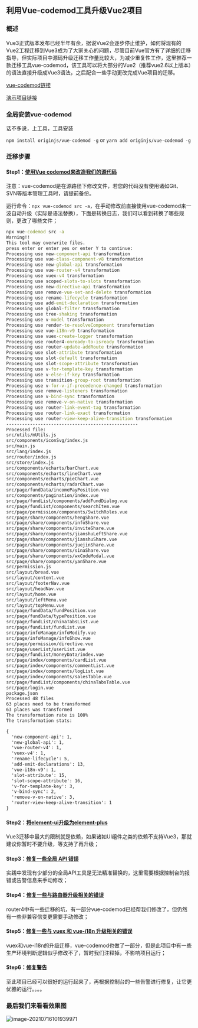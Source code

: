 ## 利用Vue-codemod工具升级Vue2项目

### 概述

Vue3正式版本发布已经半年有余，据说Vue2会逐步停止维护，如何将现有的Vue2工程迁移到Vue3成为了大家关心的问题，尽管目前Vue官方有了详细的迁移指导，但实际项目中源码升级迁移工作量比较大，为减少重复性工作，这里推荐一款迁移工具vue-codemod，该工具可以将大部分的Vue2（推荐vue2.6以上版本）的语法直接升级成Vue3语法，之后配合一些手动更改完成Vue项目的迁移。

[vue-codemod链接](https://github.com/originjs/vue-codemod)

[演示项目链接](https://github.com/wangsongc/vue2-element-touzi-admin/tree/next)

### 全局安装vue-codemod

话不多说，上工具，工具安装

`npm install originjs/vue-codemod -g` or `yarn add originjs/vue-codemod -g`

### 迁移步骤
#### Step1：[使用Vue codemod来改造我们的源代码](https://github.com/wangsongc/vue2-element-touzi-admin/commit/1f6242fe64710f322dd27bc1efc4fd373a43187a)

注意：vue-codemod是在源路径下修改文件，若您的代码没有使用诸如Git、SVN等版本管理工具时，请提前备份。

运行命令：`npx vue-codemod src -a`，在手动修改前直接使用vue-codemod来一波自动升级（实际是语法替换），下面是转换日志，我们可以看到转换了哪些规则，更改了哪些文件；

```cmd
npx vue-codemod src -a
Warning!!
This tool may overwrite files.
press enter or enter yes or enter Y to continue:
Processing use new-component-api transformation
Processing use vue-class-component-v8 transformation
Processing use new-global-api transformation
Processing use vue-router-v4 transformation
Processing use vuex-v4 transformation
Processing use scoped-slots-to-slots transformation
Processing use new-directive-api transformation
Processing use remove-vue-set-and-delete transformation
Processing use rename-lifecycle transformation
Processing use add-emit-declaration transformation
Processing use global-filter transformation
Processing use tree-shaking transformation
Processing use v-model transformation
Processing use render-to-resolveComponent transformation
Processing use vue-i18n-v9 transformation
Processing use vuex-create-logger transformation
Processing use router4-onready-to-isready transformation
Processing use router-update-addRoute transformation
Processing use slot-attribute transformation
Processing use slot-default transformation
Processing use slot-scope-attribute transformation
Processing use v-for-template-key transformation
Processing use v-else-if-key transformation
Processing use transition-group-root transformation
Processing use v-for-v-if-precedence-changed transformation
Processing use remove-listeners transformation
Processing use v-bind-sync transformation
Processing use remove-v-on-native transformation
Processing use router-link-event-tag transformation
Processing use router-link-exact transformation
Processing use router-view-keep-alive-transition transformation
--------------------------------------------------
Processed file:
src/utils/mUtils.js
src/components/iconSvg/index.js
src/main.js
src/lang/index.js
src/router/index.js
src/store/index.js
src/components/echarts/barChart.vue
src/components/echarts/lineChart.vue
src/components/echarts/pieChart.vue
src/components/echarts/radarChart.vue
src/page/fundData/incomePayPosition.vue
src/components/pagination/index.vue
src/page/fundList/components/addFundDialog.vue
src/page/fundList/components/searchItem.vue
src/page/permission/components/SwitchRoles.vue
src/page/share/components/hengShare.vue
src/page/share/components/infoShare.vue
src/page/share/components/inviteShare.vue
src/page/share/components/jianshuLeftShare.vue
src/page/share/components/jianshuShare.vue
src/page/share/components/juejinShare.vue
src/page/share/components/sinaShare.vue
src/page/share/components/wxCodeModal.vue
src/page/share/components/yanShare.vue
src/permission.js
src/layout/bread.vue
src/layout/content.vue
src/layout/footerNav.vue
src/layout/headNav.vue
src/layout/home.vue
src/layout/leftMenu.vue
src/layout/topMenu.vue
src/page/fundData/fundPosition.vue
src/page/fundData/typePosition.vue
src/page/fundList/chinaTabsList.vue
src/page/fundList/fundList.vue
src/page/infoManage/infoModify.vue
src/page/infoManage/infoShow.vue
src/page/permission/directive.vue
src/page/userList/userList.vue
src/page/fundList/moneyData/index.vue
src/page/index/components/cardList.vue
src/page/index/components/commentList.vue
src/page/index/components/logList.vue
src/page/index/components/salesTable.vue
src/page/fundList/components/chinaTabsTable.vue
src/page/login.vue
package.json
Processed 48 files
63 places need to be transformed
63 places was transformed
The transformation rate is 100%
The transformation stats:

{
  'new-component-api': 1,
  'new-global-api': 1,
  'vue-router-v4': 1,
  'vuex-v4': 1,
  'rename-lifecycle': 5,
  'add-emit-declarations': 13,
  'vue-i18n-v9': 1,
  'slot-attribute': 15,
  'slot-scope-attribute': 16,
  'v-for-template-key': 3,
  'v-bind-sync': 2,
  'remove-v-on-native': 3,
  'router-view-keep-alive-transition': 1
}
```

####  Step2：[将element-ui升级为element-plus](https://github.com/wangsongc/vue2-element-touzi-admin/commit/70219a8d882817037f8a27387f23d78089f50b66)

Vue3迁移中最大的限制就是依赖，如果诸如UI组件之类的依赖不支持Vue3，那就建议你暂时不要升级，等支持了再升级；

#### Step3：[修复一些全局 API 错误](https://github.com/wangsongc/vue2-element-touzi-admin/commit/a1a207e68c7b563cdfeeb7c7d22ff86ddc4bfb95)

实践中发现有少部分的全局API工具是无法精准替换的，这里需要根据控制台的报错或告警信息来手动修改；

#### Step4：[修复一些与路由器升级相关的错误](https://github.com/wangsongc/vue2-element-touzi-admin/commit/92608e58ae2d89a161eefcdd1495ef6389c1e2f0)

router4中有一些迁移的坑，有一部分vue-codemod已经帮我们修改了，但仍然有一些非兼容信变更需要手动修改；

#### Step5：[修复一些与 vuex 和 vue-i18n 升级相关的错误](https://github.com/wangsongc/vue2-element-touzi-admin/commit/53dc34d03f64ef75b1f1e1897c135b6ee19a3b9f)

vuex和vue-i18n的升级迁移，vue-codemod也做了一部分，但是此项目中有一些生产环境判断逻辑似乎修改不了，暂时我们注释掉，不影响项目运行；

#### Step6：[修复警告](https://github.com/wangsongc/vue2-element-touzi-admin/commit/adfdafdeb34a7399734dad8f7f75dd4494f7467b)

至此项目已经可以很好的运行起来了，再根据控制台的一些告警进行修复，让它更优雅的运行。。。。

### 最后我们来看看效果图

![image-20210716101939971](https://user-images.githubusercontent.com/40830929/125884473-b89f344c-db98-4496-9d44-33b5e773c93d.png)

